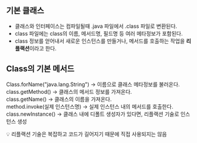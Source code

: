 ## 기본 클래스 

- 클래스와 인터페이스는 컴파일될때 .java 파일에서 .class 파일로 변환된다.
- class 파일에는 class의 이름, 메서드명, 필드명 등 여러 메타정보가 포함된다.
- class 정보를 얻어내서 새로운 인스턴스를 만들거나, 메서드를 호출하는 작업을 **리플랙션**이라고 한다. 





## Class의 기본 메서드


Class.forName("java.lang.String") -> 이름으로 클래스 메타정보를 불러온다.
<br>
class.getMethod() -> 클래스의 메서드 정보를 가져온다. 
<br>
class.getName() -> 클래스의 이름을 가져온다. 
<br>
method.invoke(실제 인스턴스명) -> 실제 인스턴스 내의 메서드를 호출한다.
<br>
class.newInstance() -> 클래스 내에 디폴트 생성자가 있다면, 리플랙션 기술로 인스턴스 생성

💡 리플랙션 기술은 복잡하고 코드가 길어지기 때문에 직접 사용되지는 않음
